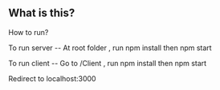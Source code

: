 ## What is this?

How to run?

To run server -- At root folder  , run npm install  then npm start

To run client -- Go to /Client , run npm install then npm start

Redirect to localhost:3000
